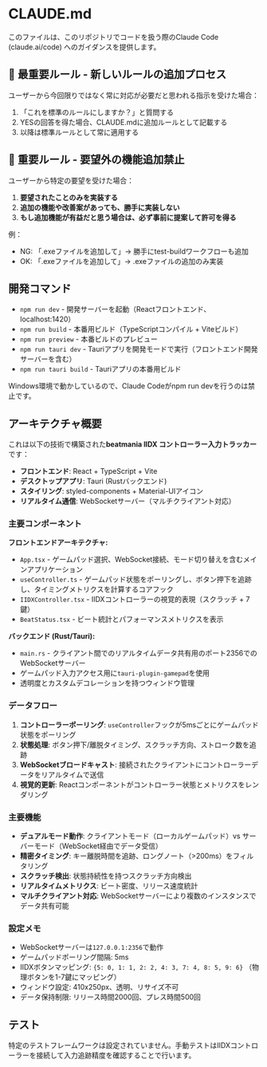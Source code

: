 # CLAUDE.md

このファイルは、このリポジトリでコードを扱う際のClaude Code (claude.ai/code) へのガイダンスを提供します。

## 🔨 最重要ルール - 新しいルールの追加プロセス

ユーザーから今回限りではなく常に対応が必要だと思われる指示を受けた場合：

1. 「これを標準のルールにしますか？」と質問する
2. YESの回答を得た場合、CLAUDE.mdに追加ルールとして記載する
3. 以降は標準ルールとして常に適用する

## 📌 重要ルール - 要望外の機能追加禁止

ユーザーから特定の要望を受けた場合：

1. **要望されたことのみを実装する**
2. **追加の機能や改善案があっても、勝手に実装しない**
3. **もし追加機能が有益だと思う場合は、必ず事前に提案して許可を得る**

例：
- NG: 「.exeファイルを追加して」→ 勝手にtest-buildワークフローも追加
- OK: 「.exeファイルを追加して」→ .exeファイルの追加のみ実装

## 開発コマンド

- `npm run dev` - 開発サーバーを起動（Reactフロントエンド、localhost:1420）
- `npm run build` - 本番用ビルド（TypeScriptコンパイル + Viteビルド）
- `npm run preview` - 本番ビルドのプレビュー
- `npm run tauri dev` - Tauriアプリを開発モードで実行（フロントエンド開発サーバーを含む）
- `npm run tauri build` - Tauriアプリの本番用ビルド

Windows環境で動かしているので、Claude Codeがnpm run devを行うのは禁止です。

## アーキテクチャ概要

これは以下の技術で構築された**beatmania IIDX コントローラー入力トラッカー**です：

- **フロントエンド**: React + TypeScript + Vite
- **デスクトップアプリ**: Tauri (Rustバックエンド)
- **スタイリング**: styled-components + Material-UIアイコン
- **リアルタイム通信**: WebSocketサーバー（マルチクライアント対応）

### 主要コンポーネント

**フロントエンドアーキテクチャ:**

- `App.tsx` - ゲームパッド選択、WebSocket接続、モード切り替えを含むメインアプリケーション
- `useController.ts` - ゲームパッド状態をポーリングし、ボタン押下を追跡し、タイミングメトリクスを計算するコアフック
- `IIDXController.tsx` - IIDXコントローラーの視覚的表現（スクラッチ + 7鍵）
- `BeatStatus.tsx` - ビート統計とパフォーマンスメトリクスを表示

**バックエンド (Rust/Tauri):**

- `main.rs` - クライアント間でのリアルタイムデータ共有用のポート2356でのWebSocketサーバー
- ゲームパッド入力アクセス用に`tauri-plugin-gamepad`を使用
- 透明度とカスタムデコレーションを持つウィンドウ管理

### データフロー

1. **コントローラーポーリング**: `useController`フックが5msごとにゲームパッド状態をポーリング
2. **状態処理**: ボタン押下/離脱タイミング、スクラッチ方向、ストローク数を追跡
3. **WebSocketブロードキャスト**: 接続されたクライアントにコントローラーデータをリアルタイムで送信
4. **視覚的更新**: Reactコンポーネントがコントローラー状態とメトリクスをレンダリング

### 主要機能

- **デュアルモード動作**: クライアントモード（ローカルゲームパッド）vs サーバーモード（WebSocket経由でデータ受信）
- **精密タイミング**: キー離脱時間を追跡、ロングノート（>200ms）をフィルタリング
- **スクラッチ検出**: 状態持続性を持つスクラッチ方向検出
- **リアルタイムメトリクス**: ビート密度、リリース速度統計
- **マルチクライアント対応**: WebSocketサーバーにより複数のインスタンスでデータ共有可能

### 設定メモ

- WebSocketサーバーは`127.0.0.1:2356`で動作
- ゲームパッドポーリング間隔: 5ms
- IIDXボタンマッピング: `{5: 0, 1: 1, 2: 2, 4: 3, 7: 4, 8: 5, 9: 6}` （物理ボタンを1-7鍵にマッピング）
- ウィンドウ設定: 410x250px、透明、リサイズ不可
- データ保持制限: リリース時間2000回、プレス時間500回

## テスト

特定のテストフレームワークは設定されていません。手動テストはIIDXコントローラーを接続して入力追跡精度を確認することで行います。
